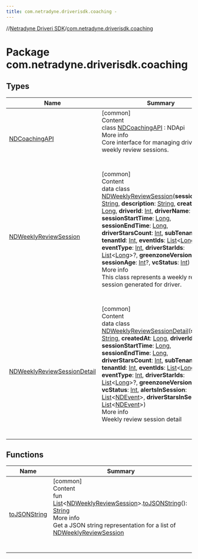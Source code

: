```yaml
---
title: com.netradyne.driverisdk.coaching -
---
```

//[Netradyne Driveri SDK](../index.md)/[com.netradyne.driverisdk.coaching](index.md)



# Package com.netradyne.driverisdk.coaching  


## Types  
  
|  Name|  Summary| 
|---|---|
| <a name="com.netradyne.driverisdk.coaching/NDCoachingAPI///PointingToDeclaration/"></a>[NDCoachingAPI](-n-d-coaching-a-p-i/index.md)| <a name="com.netradyne.driverisdk.coaching/NDCoachingAPI///PointingToDeclaration/"></a>[common]  <br>Content  <br>class [NDCoachingAPI](-n-d-coaching-a-p-i/index.md) : NDApi  <br>More info  <br>Core interface for managing driver's weekly review sessions.  <br><br><br>
| <a name="com.netradyne.driverisdk.coaching/NDWeeklyReviewSession///PointingToDeclaration/"></a>[NDWeeklyReviewSession](-n-d-weekly-review-session/index.md)| <a name="com.netradyne.driverisdk.coaching/NDWeeklyReviewSession///PointingToDeclaration/"></a>[common]  <br>Content  <br>data class [NDWeeklyReviewSession](-n-d-weekly-review-session/index.md)(**sessionId**: [String](https://kotlinlang.org/api/latest/jvm/stdlib/kotlin/-string/index.html), **description**: [String](https://kotlinlang.org/api/latest/jvm/stdlib/kotlin/-string/index.html), **createdAt**: [Long](https://kotlinlang.org/api/latest/jvm/stdlib/kotlin/-long/index.html), **driverId**: [Int](https://kotlinlang.org/api/latest/jvm/stdlib/kotlin/-int/index.html), **driverName**: [String](https://kotlinlang.org/api/latest/jvm/stdlib/kotlin/-string/index.html)?, **sessionStartTime**: [Long](https://kotlinlang.org/api/latest/jvm/stdlib/kotlin/-long/index.html), **sessionEndTime**: [Long](https://kotlinlang.org/api/latest/jvm/stdlib/kotlin/-long/index.html), **driverStarsCount**: [Int](https://kotlinlang.org/api/latest/jvm/stdlib/kotlin/-int/index.html), **subTenantId**: [Int](https://kotlinlang.org/api/latest/jvm/stdlib/kotlin/-int/index.html), **tenantId**: [Int](https://kotlinlang.org/api/latest/jvm/stdlib/kotlin/-int/index.html), **eventIds**: [List](https://kotlinlang.org/api/latest/jvm/stdlib/kotlin.collections/-list/index.html)<[Long](https://kotlinlang.org/api/latest/jvm/stdlib/kotlin/-long/index.html)>?, **eventType**: [Int](https://kotlinlang.org/api/latest/jvm/stdlib/kotlin/-int/index.html), **driverStarIds**: [List](https://kotlinlang.org/api/latest/jvm/stdlib/kotlin.collections/-list/index.html)<[Long](https://kotlinlang.org/api/latest/jvm/stdlib/kotlin/-long/index.html)>?, **greenzoneVersion**: [String](https://kotlinlang.org/api/latest/jvm/stdlib/kotlin/-string/index.html)?, **sessionAge**: [Int](https://kotlinlang.org/api/latest/jvm/stdlib/kotlin/-int/index.html)?, **vcStatus**: [Int](https://kotlinlang.org/api/latest/jvm/stdlib/kotlin/-int/index.html))  <br>More info  <br>This class represents a weekly review session generated for driver.  <br><br><br>
| <a name="com.netradyne.driverisdk.coaching/NDWeeklyReviewSessionDetail///PointingToDeclaration/"></a>[NDWeeklyReviewSessionDetail](-n-d-weekly-review-session-detail/index.md)| <a name="com.netradyne.driverisdk.coaching/NDWeeklyReviewSessionDetail///PointingToDeclaration/"></a>[common]  <br>Content  <br>data class [NDWeeklyReviewSessionDetail](-n-d-weekly-review-session-detail/index.md)(**sessionId**: [String](https://kotlinlang.org/api/latest/jvm/stdlib/kotlin/-string/index.html), **createdAt**: [Long](https://kotlinlang.org/api/latest/jvm/stdlib/kotlin/-long/index.html), **driverId**: [Int](https://kotlinlang.org/api/latest/jvm/stdlib/kotlin/-int/index.html), **sessionStartTime**: [Long](https://kotlinlang.org/api/latest/jvm/stdlib/kotlin/-long/index.html), **sessionEndTime**: [Long](https://kotlinlang.org/api/latest/jvm/stdlib/kotlin/-long/index.html), **driverStarsCount**: [Int](https://kotlinlang.org/api/latest/jvm/stdlib/kotlin/-int/index.html), **subTenantId**: [Int](https://kotlinlang.org/api/latest/jvm/stdlib/kotlin/-int/index.html), **tenantId**: [Int](https://kotlinlang.org/api/latest/jvm/stdlib/kotlin/-int/index.html), **eventIds**: [List](https://kotlinlang.org/api/latest/jvm/stdlib/kotlin.collections/-list/index.html)<[Long](https://kotlinlang.org/api/latest/jvm/stdlib/kotlin/-long/index.html)>?, **eventType**: [Int](https://kotlinlang.org/api/latest/jvm/stdlib/kotlin/-int/index.html), **driverStarIds**: [List](https://kotlinlang.org/api/latest/jvm/stdlib/kotlin.collections/-list/index.html)<[Long](https://kotlinlang.org/api/latest/jvm/stdlib/kotlin/-long/index.html)>?, **greenzoneVersion**: [String](https://kotlinlang.org/api/latest/jvm/stdlib/kotlin/-string/index.html)?, **vcStatus**: [Int](https://kotlinlang.org/api/latest/jvm/stdlib/kotlin/-int/index.html), **alertsInSession**: [List](https://kotlinlang.org/api/latest/jvm/stdlib/kotlin.collections/-list/index.html)<[NDEvent](../com.netradyne.driverisdk.events/-n-d-event/index.md)>, **driverStarsInSession**: [List](https://kotlinlang.org/api/latest/jvm/stdlib/kotlin.collections/-list/index.html)<[NDEvent](../com.netradyne.driverisdk.events/-n-d-event/index.md)>)  <br>More info  <br>Weekly review session detail  <br><br><br>


## Functions  
  
|  Name|  Summary| 
|---|---|
| <a name="com.netradyne.driverisdk.coaching//toJSONString/kotlin.collections.List[com.netradyne.driverisdk.coaching.NDWeeklyReviewSession]#/PointingToDeclaration/"></a>[toJSONString](to-j-s-o-n-string.md)| <a name="com.netradyne.driverisdk.coaching//toJSONString/kotlin.collections.List[com.netradyne.driverisdk.coaching.NDWeeklyReviewSession]#/PointingToDeclaration/"></a>[common]  <br>Content  <br>fun [List](https://kotlinlang.org/api/latest/jvm/stdlib/kotlin.collections/-list/index.html)<[NDWeeklyReviewSession](-n-d-weekly-review-session/index.md)>.[toJSONString](to-j-s-o-n-string.md)(): [String](https://kotlinlang.org/api/latest/jvm/stdlib/kotlin/-string/index.html)  <br>More info  <br>Get a JSON string representation for a list of [NDWeeklyReviewSession](-n-d-weekly-review-session/index.md)  <br><br><br>

